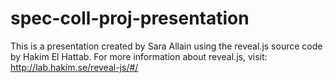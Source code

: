 spec-coll-proj-presentation
===========================

This is a presentation created by Sara Allain using the reveal.js source code by Hakim El Hattab. For more information about reveal.js, visit: http://lab.hakim.se/reveal-js/#/
